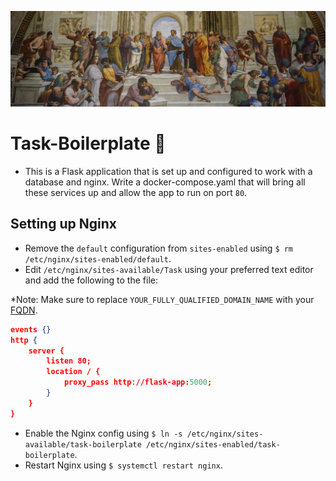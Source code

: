 <p align="center">
    <img src="https://github.com/yezz123/yezz123/blob/master/img/school-of-athens.jpg?raw=true" alt="School of Athena">
</p>

# Task-Boilerplate :rocket:

- This is a Flask application that is set up and configured to work with a database and nginx. Write a docker-compose.yaml that will bring all these services up and allow the app to run on port `80`.

## Setting up Nginx

- Remove the `default` configuration from `sites-enabled` using `$ rm /etc/nginx/sites-enabled/default`.
- Edit `/etc/nginx/sites-available/Task` using your preferred text editor and add the following to the file:

\*Note: Make sure to replace `YOUR_FULLY_QUALIFIED_DOMAIN_NAME` with your [FQDN](https://en.wikipedia.org/wiki/Fully_qualified_domain_name).

```json
events {}
http {
    server {
        listen 80;
        location / {
            proxy_pass http://flask-app:5000;
        }
    }
}

```

- Enable the Nginx config using `$ ln -s /etc/nginx/sites-available/task-boilerplate /etc/nginx/sites-enabled/task-boilerplate`.
- Restart Nginx using `$ systemctl restart nginx`.
